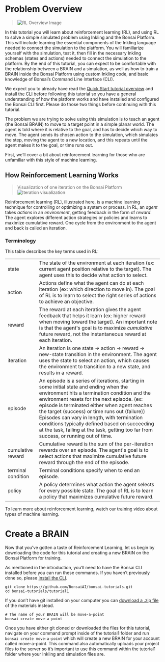 # Problem Overview 

> ![RL Overview Image](../images/tutorial1-rl-overview.png)

In this tutorial you will learn about reinforcement learning (RL), and using RL to solve a simple simulated problem using Inkling and the Bonsai Platform. This will include learning the essential components of the Inkling language needed to connect the simulation to the platform.  You will familiarize yourself with the simulation, test it, then fill in the necessary Inkling schemas (states and actions) needed to connect the simulation to the platform. By the end of this tutorial, you can expect to be comfortable with the relationship between a BRAIN and a simulation, as well as how to train a BRAIN inside the Bonsai Platform using custom Inkling code, and basic knowledge of Bonsai’s Command Line Interface (CLI).

We expect you to already have read the [Quick Start tutorial overview][1] and [install the CLI][2] before following this tutorial so you have a general understanding of how the platform works and have installed and configured the Bonsai CLI first. Please do those two things before continuing with this tutorial.

The problem we are trying to solve using this simulation is to teach an agent (the Bonsai BRAIN) to move to a target point in a simple planar world. The agent is told where it is relative to the goal, and has to decide which way to move. The agent sends its chosen action to the simulation, which simulates the step, moving the agent to a new location, and this repeats until the agent makes it to the goal, or time runs out.

First, we’ll cover a bit about reinforcement learning for those who are unfamiliar with this style of machine learning.

## How Reinforcement Learning Works

> Visualization of one iteration on the Bonsai Platform
> ![Iteration visualization](../images/tutorial1-iterations.png)

Reinforcement learning (RL), illustrated here, is a machine learning technique for controlling or optimizing a system or process. In RL, an *agent* takes *actions* in an *environment*, getting feedback in the form of *reward*. The agent explores different action strategies or policies and learns to maximize cumulative reward. One cycle from the environment to the agent and back is called an iteration.

### Terminology

This table describes the key terms used in RL:

|     |     |
| --- | --- |
| state | The state of the environment at each iteration (ex: current agent position relative to the target). The agent uses this to decide what action to select. |
| action | Actions define what the agent can do at each iteration (ex: which direction to move in). The goal of RL is to learn to select the right series of actions to achieve an objective. |
| reward | The reward at each iteration gives the agent feedback that helps it learn (ex: higher reward when moving toward the target). An important note is that the agent's goal is to maximize *cumulative* future reward, not the instantaneous reward at each iteration. |
| iteration | An iteration is one state → action → reward → new-state transition in the environment. The agent uses the state to select an action, which causes the environment to transition to a new state, and results in a reward. |
| episode | An episode is a series of iterations, starting in some initial state and ending when the environment hits a termination condition and the environment resets for the next episode. (ex: episode is terminated either when agent reaches the target (success) or time runs out (failure)) Episodes can vary in length, with termination conditions typically defined based on succeeding at the task, failing at the task, getting too far from success, or running out of time. |
| cumulative reward | Cumulative reward is the sum of the per-iteration rewards over an episode. The agent's goal is to select actions that maximize cumulative future reward through the end of the episode. |
| terminal condition | Terminal conditions specify when to end an episode. |
| policy | A policy determines what action the agent selects for every possible state. The goal of RL is to learn a policy that maximizes cumulative future reward. | 

To learn more about reinforcement learning, watch our [training video][3] about types of machine learning.

# Create a BRAIN

Now that you’ve gotten a taste of Reinforcement Learning, let us begin by downloading the code for this tutorial and creating a new BRAIN on the Bonsai Platform for training.

As mentioned in the introduction, you’ll need to have the Bonsai CLI installed before you can run these commands. If you haven’t previously done so, please [Install the CLI][4].

```shell
git clone https://github.com/BonsaiAI/bonsai-tutorials.git
cd bonsai-tutorials/tutorial1
```

If you don’t have git installed on your computer you can [download a .zip file][5] of the materials instead.

```shell
# The name of your BRAIN will be move-a-point
bonsai create move-a-point
```

Once you have either git cloned or downloaded the files for this tutorial, navigate on your command prompt inside of the tutorial1 folder and run `bonsai create move-a-point` which will create a new BRAIN for your account called move-a-point. This command also automatically uploads your project files to the server so it’s important to use this command within the tutorial1 folder where your Inkling and simulation files are.

[1]: ../guides/getting-started.html
[2]: ../guides/cli-install-guide.html
[3]: https://www.youtube.com/watch?v=VcwzDqReLPk&index=1&list=PLAktfMEMCsOY9HUZKIuGI6yqefGBuszAV
[4]: ../guides/cli-install-guide.html
[5]: https://github.com/BonsaiAI/bonsai-tutorials/archive/master.zip
